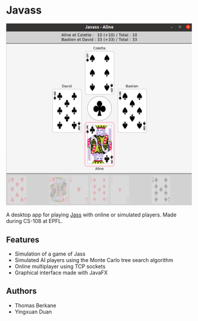 # Javass

![](screenshot.png)

A desktop app for playing [Jass](https://en.wikipedia.org/wiki/Jass) with online or simulated players. Made during CS-108 at EPFL.

## Features

* Simulation of a game of Jass
* Simulated AI players using the Monte Carlo tree search algorithm
* Online multiplayer using TCP sockets
* Graphical interface made with JavaFX

## Authors

* Thomas Berkane
* Yingxuan Duan
